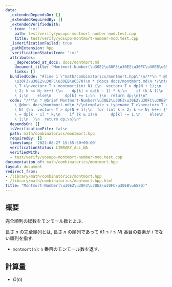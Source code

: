 ```yaml
---
data:
  _extendedDependsOn: []
  _extendedRequiredBy: []
  _extendedVerifiedWith:
  - icon: ':x:'
    path: test/verify/yosupo-montmort-number-mod.test.cpp
    title: test/verify/yosupo-montmort-number-mod.test.cpp
  _isVerificationFailed: true
  _pathExtension: hpp
  _verificationStatusIcon: ':x:'
  attributes:
    _deprecated_at_docs: docs/montmort.md
    document_title: "Montmort-Number(\u30E2\u30F3\u30E2\u30FC\u30EB\u6570)"
    links: []
  bundledCode: "#line 1 \"math/combinatorics/montmort.hpp\"\n/**\n * @brief Montmort-Number(\u30E2\
    \u30F3\u30E2\u30FC\u30EB\u6570)\n * @docs docs/montmort.md\n */\ntemplate < typename\
    \ T >\nvector< T > montmort(int N) {\n  vector< T > dp(N + 1);\n  for (int k =\
    \ 2; k <= N; k++) {\n    dp[k] = dp[k - 1] * k;\n    if (k & 1)\n      dp[k] -=\
    \ 1;\n    else\n      dp[k] += 1;\n  }\n  return dp;\n}\n"
  code: "/**\n * @brief Montmort-Number(\u30E2\u30F3\u30E2\u30FC\u30EB\u6570)\n *\
    \ @docs docs/montmort.md\n */\ntemplate < typename T >\nvector< T > montmort(int\
    \ N) {\n  vector< T > dp(N + 1);\n  for (int k = 2; k <= N; k++) {\n    dp[k]\
    \ = dp[k - 1] * k;\n    if (k & 1)\n      dp[k] -= 1;\n    else\n      dp[k] +=\
    \ 1;\n  }\n  return dp;\n}\n"
  dependsOn: []
  isVerificationFile: false
  path: math/combinatorics/montmort.hpp
  requiredBy: []
  timestamp: '2022-08-27 15:55:50+09:00'
  verificationStatus: LIBRARY_ALL_WA
  verifiedWith:
  - test/verify/yosupo-montmort-number-mod.test.cpp
documentation_of: math/combinatorics/montmort.hpp
layout: document
redirect_from:
- /library/math/combinatorics/montmort.hpp
- /library/math/combinatorics/montmort.hpp.html
title: "Montmort-Number(\u30E2\u30F3\u30E2\u30FC\u30EB\u6570)"
---
```

## 概要

完全順列の総数をモンモール数とよぶ.

長さ $n$ の完全順列とは, 長さ $n$ の順列であって $i(1 \leq i \leq N)$ 番目の要素が $i$ でない順列を指す.

* `montmort(n)`: `n` 番目のモンモール数を返す.

## 計算量

* $O(n)$
